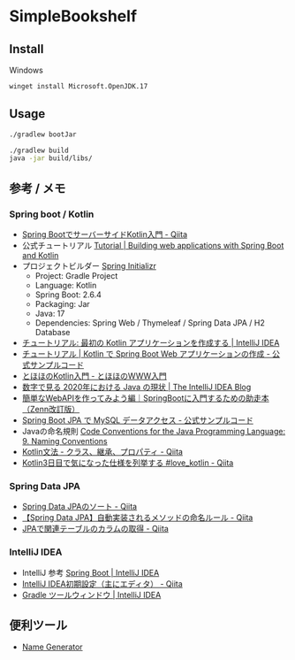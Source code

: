# SimpleBookshelf

## Install

Windows

```bat
winget install Microsoft.OpenJDK.17
```

## Usage

```bash
./gradlew bootJar

./gradlew build
java -jar build/libs/
```

## 参考 / メモ

### Spring boot / Kotlin

* [Spring BootでサーバーサイドKotlin入門 - Qiita](https://qiita.com/kawasaki_dev/items/1a188878eb6928880256)
* 公式チュートリアル [Tutorial | Building web applications with Spring Boot and Kotlin](https://spring.io/guides/tutorials/spring-boot-kotlin/)
* プロジェクトビルダー [Spring Initializr](https://start.spring.io/)
  * Project: Gradle Project
  * Language: Kotlin
  * Spring Boot: 2.6.4
  * Packaging: Jar
  * Java: 17
  * Dependencies: Spring Web / Thymeleaf / Spring Data JPA / H2 Database
* [チュートリアル: 最初の Kotlin アプリケーションを作成する | IntelliJ IDEA](https://pleiades.io/help/idea/create-your-first-kotlin-app.html)
* [チュートリアル | Kotlin で Spring Boot Web アプリケーションの作成 - 公式サンプルコード](https://spring.pleiades.io/guides/tutorials/spring-boot-kotlin/)
* [とほほのKotlin入門 - とほほのWWW入門](https://www.tohoho-web.com/ex/kotlin.html)
* [数字で見る 2020年における Java の現状 | The IntelliJ IDEA Blog](https://blog.jetbrains.com/ja/idea/2020/10/a-picture-of-java-in-2020-ja/)
* [簡単なWebAPIを作ってみよう編｜SpringBootに入門するための助走本（Zenn改訂版）](https://zenn.dev/sugaryo/books/spring-boot-run-up/viewer/api_controller)
* [Spring Boot JPA で MySQL データアクセス - 公式サンプルコード](https://spring.pleiades.io/guides/gs/accessing-data-mysql/)
* Javaの命名規則 [Code Conventions for the Java Programming Language: 9. Naming Conventions](https://www.oracle.com/java/technologies/javase/codeconventions-namingconventions.html)
* [Kotlin文法 - クラス、継承、プロパティ - Qiita](https://qiita.com/k5n/items/35e76d79ee9de4effb89)
* [Kotlin3日目で気になった仕様を列挙する #love_kotlin - Qiita](https://qiita.com/hiroga/items/4bbab5cce8dc39120c8e)

### Spring Data JPA

* [Spring Data JPAのソート - Qiita](https://qiita.com/parapore/items/4acffd670fc913e05d85)
* [【Spring Data JPA】自動実装されるメソッドの命名ルール - Qiita](https://qiita.com/shindo_ryo/items/af7d12be264c2cc4b252)
* [JPAで関連テーブルのカラムの取得 - Qiita](https://qiita.com/kagamihoge/items/a1121a15da3e5a638543)

### IntelliJ IDEA

* IntelliJ 参考 [Spring Boot | IntelliJ IDEA](https://pleiades.io/help/idea/spring-boot.html)
* [IntelliJ IDEA初期設定（主にエディタ） - Qiita](https://qiita.com/keitakn/items/5968b9eee4177c302481)
* [Gradle ツールウィンドウ | IntelliJ IDEA](https://pleiades.io/help/idea/jetgradle-tool-window.html)

## 便利ツール

* [Name Generator](https://www.name-generator.org.uk/)
